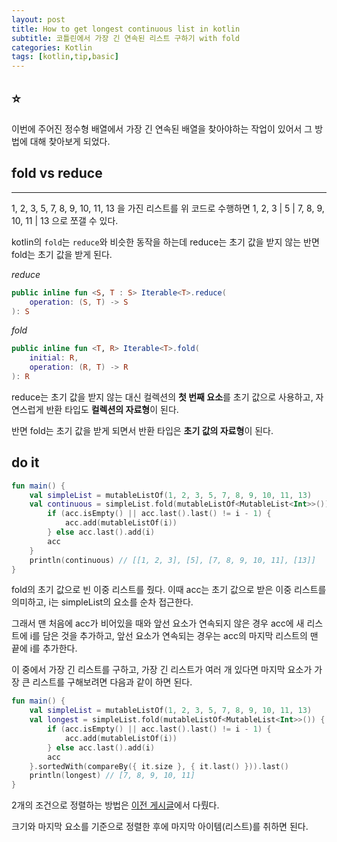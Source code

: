 ```yaml
---
layout: post
title: How to get longest continuous list in kotlin
subtitle: 코틀린에서 가장 긴 연속된 리스트 구하기 with fold
categories: Kotlin
tags: [kotlin,tip,basic]
---
```


## ⭐

이번에 주어진 정수형 배열에서 가장 긴 연속된 배열을 찾아야하는 작업이 있어서 그 방법에 대해 찾아보게 되었다.

## fold vs reduce

---

1, 2, 3, 5, 7, 8, 9, 10, 11, 13 을 가진 리스트를 위 코드로 수행하면 1, 2, 3 | 5 | 7, 8, 9, 10, 11 | 13 으로 쪼갤 수 있다.

kotlin의 `fold`는 `reduce`와 비슷한 동작을 하는데 reduce는 초기 값을 받지 않는 반면 fold는 초기 값을 받게 된다.

*reduce*

```kotlin
public inline fun <S, T : S> Iterable<T>.reduce(
    operation: (S, T) -> S
): S
```

*fold*

```kotlin
public inline fun <T, R> Iterable<T>.fold(
    initial: R,
    operation: (R, T) -> R
): R
```

reduce는 초기 값을 받지 않는 대신 컬렉션의 **첫 번째 요소**를 초기 값으로 사용하고, 자연스럽게 반환 타입도 **컬렉션의 자료형**이 된다.

반면 fold는 초기 값을 받게 되면서 반환 타입은 **초기 값의 자료형**이 된다.

## do it

```kotlin
fun main() {
    val simpleList = mutableListOf(1, 2, 3, 5, 7, 8, 9, 10, 11, 13)
    val continuous = simpleList.fold(mutableListOf<MutableList<Int>>()) { acc, i ->
        if (acc.isEmpty() || acc.last().last() != i - 1) {
            acc.add(mutableListOf(i))
        } else acc.last().add(i)
        acc
    }
    println(continuous) // [[1, 2, 3], [5], [7, 8, 9, 10, 11], [13]]
}
```

fold의 초기 값으로 빈 이중 리스트를 줬다. 이때 acc는 초기 값으로 받은 이중 리스트를 의미하고, i는 simpleList의 요소를 순차 접근한다.

그래서 맨 처음에 acc가 비어있을 때와 앞선 요소가 연속되지 않은 경우 acc에 새 리스트에 i를 담은 것을 추가하고, 앞선 요소가 연속되는 경우는 acc의 마지막 리스트의 맨 끝에 i를 추가한다.

이 중에서 가장 긴 리스트를 구하고, 가장 긴 리스트가 여러 개 있다면 마지막 요소가 가장 큰 리스트를 구해보려면 다음과 같이 하면 된다.

```kotlin
fun main() {
    val simpleList = mutableListOf(1, 2, 3, 5, 7, 8, 9, 10, 11, 13)
    val longest = simpleList.fold(mutableListOf<MutableList<Int>>()) { acc, i ->
        if (acc.isEmpty() || acc.last().last() != i - 1) {
            acc.add(mutableListOf(i))
        } else acc.last().add(i)
        acc
    }.sortedWith(compareBy({ it.size }, { it.last() })).last()
    println(longest) // [7, 8, 9, 10, 11]
}
```

2개의 조건으로 정렬하는 방법은 [이전 게시글](https://mangbaam.github.io/kotlin/2022/07/18/kotlin-sortwith.html)에서 다뤘다.

크기와 마지막 요소를 기준으로 정렬한 후에 마지막 아이템(리스트)를 취하면 된다.
